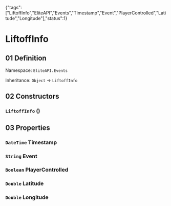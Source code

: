 {"tags":["LiftoffInfo","EliteAPI","Events","Timestamp","Event","PlayerControlled","Latitude","Longitude"],"status":1}

# LiftoffInfo

## 01 Definition

Namespace: `EliteAPI.Events`

Inheritance: `Object` → `LiftoffInfo`

## 02 Constructors

### `LiftoffInfo` ()

## 03 Properties

### `DateTime` Timestamp

### `String` Event

### `Boolean` PlayerControlled

### `Double` Latitude

### `Double` Longitude

